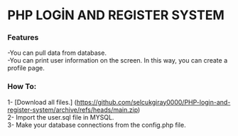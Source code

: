 # PHP LOGİN AND REGISTER SYSTEM

###  Features <br>
-You can pull data from database. <br>
-You can print user information on the screen. In this way, you can create a profile page.<br>

### How To: <br>
1- [Download all files.] (https://github.com/selcukgiray0000/PHP-login-and-register-system/archive/refs/heads/main.zip)<br>
2- Import the user.sql file in MYSQL. <br>
3- Make your database connections from the config.php file.
